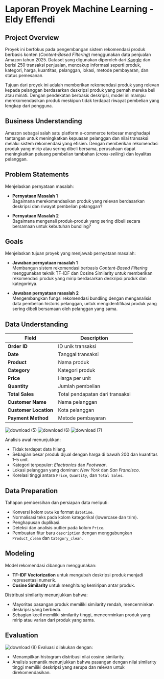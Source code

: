 # Laporan Proyek Machine Learning - Eldy Effendi

## Project Overview

Proyek ini berfokus pada pengembangan sistem rekomendasi produk berbasis konten (*Content-Based Filtering*) menggunakan data penjualan Amazon tahun 2025. Dataset yang digunakan diperoleh dari [Kaggle](https://www.kaggle.com/datasets/zahidmughal2343/amazon-sales-2025) dan berisi 250 transaksi penjualan, mencakup informasi seperti produk, kategori, harga, kuantitas, pelanggan, lokasi, metode pembayaran, dan status pemesanan.

Tujuan dari proyek ini adalah memberikan rekomendasi produk yang relevan kepada pelanggan berdasarkan deskripsi produk yang pernah mereka beli atau minati. Dengan pendekatan berbasis deskripsi, model ini mampu merekomendasikan produk meskipun tidak terdapat riwayat pembelian yang lengkap dari pengguna.

## Business Understanding

Amazon sebagai salah satu platform e-commerce terbesar menghadapi tantangan untuk meningkatkan kepuasan pelanggan dan nilai transaksi melalui sistem rekomendasi yang efisien. Dengan memberikan rekomendasi produk yang mirip atau sering dibeli bersama, perusahaan dapat meningkatkan peluang pembelian tambahan (*cross-selling*) dan loyalitas pelanggan.

## Problem Statements
Menjelaskan pernyataan masalah:

- **Pernyataan Masalah 1**  
  Bagaimana merekomendasikan produk yang relevan berdasarkan deskripsi dan riwayat pembelian pelanggan?

- **Pernyataan Masalah 2**  
  Bagaimana mengenali produk-produk yang sering dibeli secara bersamaan untuk kebutuhan bundling?

## Goals
Menjelaskan tujuan proyek yang menjawab pernyataan masalah:

- **Jawaban pernyataan masalah 1**  
  Membangun sistem rekomendasi berbasis *Content-Based Filtering* menggunakan teknik TF-IDF dan Cosine Similarity untuk memberikan rekomendasi produk yang mirip berdasarkan deskripsi produk dan kategorinya.

- **Jawaban pernyataan masalah 2**  
  Mengembangkan fungsi rekomendasi bundling dengan menganalisis data pembelian historis pelanggan, untuk mengidentifikasi produk yang sering dibeli bersamaan oleh pelanggan yang sama.

## Data Understanding

| Field             | Description                             |
|------------------|-----------------------------------------|
| **Order ID**      | ID unik transaksi                       |
| **Date**          | Tanggal transaksi                       |
| **Product**       | Nama produk                             |
| **Category**      | Kategori produk                         |
| **Price**         | Harga per unit                          |
| **Quantity**      | Jumlah pembelian                        |
| **Total Sales**   | Total pendapatan dari transaksi         |
| **Customer Name** | Nama pelanggan                          |
| **Customer Location** | Kota pelanggan                    |
| **Payment Method**| Metode pembayaran                       |

![download (5)](https://github.com/user-attachments/assets/fe6bfee2-f0a6-415e-a67a-f5ffc5839b20)
![download (6)](https://github.com/user-attachments/assets/9c243906-3b1e-492f-8653-37dac67aa911)
![download (7)](https://github.com/user-attachments/assets/5686bcb0-0075-4606-b6ae-85b6f2728934)

Analisis awal menunjukkan:
- Tidak terdapat data hilang.
- Sebagian besar produk dijual dengan harga di bawah 200 dan kuantitas 1–5 unit.
- Kategori terpopuler: *Electronics* dan *Footwear*.
- Lokasi pelanggan yang dominan: *New York* dan *San Francisco*.
- Korelasi tinggi antara `Price`, `Quantity`, dan `Total Sales`.

## Data Preparation

Tahapan pembersihan dan persiapan data meliputi:
- Konversi kolom `Date` ke format `datetime`.
- Normalisasi teks pada kolom kategorikal (lowercase dan trim).
- Penghapusan duplikasi.
- Deteksi dan analisis outlier pada kolom `Price`.
- Pembuatan fitur baru `description` dengan menggabungkan `Product_clean` dan `Category_clean`.

## Modeling

Model rekomendasi dibangun menggunakan:
- **TF-IDF Vectorization** untuk mengubah deskripsi produk menjadi representasi numerik.
- **Cosine Similarity** untuk menghitung kemiripan antar produk.

Distribusi similarity menunjukkan bahwa:
- Mayoritas pasangan produk memiliki similarity rendah, mencerminkan deskripsi yang berbeda.
- Sebagian kecil memiliki similarity tinggi, mencerminkan produk yang mirip atau varian dari produk yang sama.

## Evaluation

![download (8)](https://github.com/user-attachments/assets/4802ab17-3f17-41e7-ab9f-0809215a911b)
Evaluasi dilakukan dengan:
- Menampilkan histogram distribusi nilai cosine similarity.
- Analisis semantik menunjukkan bahwa pasangan dengan nilai similarity tinggi memiliki deskripsi yang serupa dan relevan untuk direkomendasikan.
